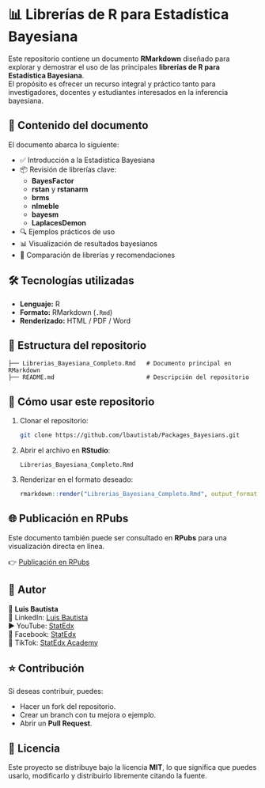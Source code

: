 # 📊 Librerías de R para Estadística Bayesiana

Este repositorio contiene un documento **RMarkdown** diseñado para explorar y demostrar el uso de las principales **librerías de R para Estadística Bayesiana**.  
El propósito es ofrecer un recurso integral y práctico tanto para investigadores, docentes y estudiantes interesados en la inferencia bayesiana.


## 🚀 Contenido del documento

El documento abarca lo siguiente:

- ✅ Introducción a la Estadística Bayesiana
- 📦 Revisión de librerías clave:
  - **BayesFactor**
  - **rstan** y **rstanarm**
  - **brms**
  - **nImeble**
  - **bayesm**
  - **LaplacesDemon**
- 🔍 Ejemplos prácticos de uso
- 📊 Visualización de resultados bayesianos
- 🤝 Comparación de librerías y recomendaciones


## 🛠️ Tecnologías utilizadas

- **Lenguaje:** R
- **Formato:** RMarkdown (`.Rmd`)
- **Renderizado:** HTML / PDF / Word



## 📂 Estructura del repositorio

```
├── Librerias_Bayesiana_Completo.Rmd   # Documento principal en RMarkdown
├── README.md                          # Descripción del repositorio
```


## 📖 Cómo usar este repositorio

1. Clonar el repositorio:
   ```bash
   git clone https://github.com/lbautistab/Packages_Bayesians.git
   ```

2. Abrir el archivo en **RStudio**:
   ```
   Librerias_Bayesiana_Completo.Rmd
   ```

3. Renderizar en el formato deseado:
   ```r
   rmarkdown::render("Librerias_Bayesiana_Completo.Rmd", output_format = "html_document")
   ```


## 🌐 Publicación en RPubs

Este documento también puede ser consultado en **RPubs** para una visualización directa en línea.

👉 [Publicación en RPubs](https://rpubs.com/lbautista/PackagesBayesians) 



## 📌 Autor

👤 **Luis Bautista**  
💼 LinkedIn: [Luis Bautista](https://www.linkedin.com/in/luisbautista2)  
▶️ YouTube: [StatEdx](https://www.youtube.com/@StatEdx)  
📘 Facebook: [StatEdx](https://www.facebook.com/StatEdx)  
🎵 TikTok: [StatEdx Academy](https://www.tiktok.com/@statedxacademy)



## ⭐ Contribución

Si deseas contribuir, puedes:
- Hacer un fork del repositorio.
- Crear un branch con tu mejora o ejemplo.
- Abrir un **Pull Request**.



## 📜 Licencia

Este proyecto se distribuye bajo la licencia **MIT**, lo que significa que puedes usarlo, modificarlo y distribuirlo libremente citando la fuente.
